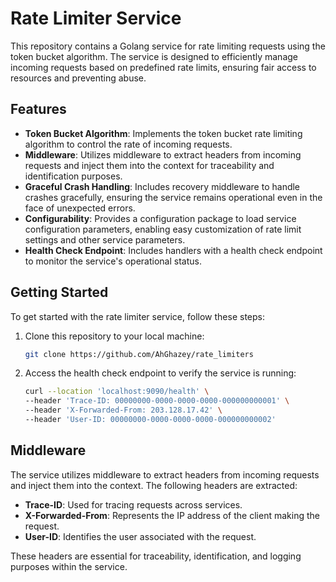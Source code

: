 # Rate Limiter Service

This repository contains a Golang service for rate limiting requests using the token bucket algorithm. The service is designed to efficiently manage incoming requests based on predefined rate limits, ensuring fair access to resources and preventing abuse.

## Features

- **Token Bucket Algorithm**: Implements the token bucket rate limiting algorithm to control the rate of incoming requests.
- **Middleware**: Utilizes middleware to extract headers from incoming requests and inject them into the context for traceability and identification purposes.
- **Graceful Crash Handling**: Includes recovery middleware to handle crashes gracefully, ensuring the service remains operational even in the face of unexpected errors.
- **Configurability**: Provides a configuration package to load service configuration parameters, enabling easy customization of rate limit settings and other service parameters.
- **Health Check Endpoint**: Includes handlers with a health check endpoint to monitor the service's operational status.

## Getting Started

To get started with the rate limiter service, follow these steps:

1. Clone this repository to your local machine:

   ```bash
   git clone https://github.com/AhGhazey/rate_limiters

2. Access the health check endpoint to verify the service is running:

    ```bash
   curl --location 'localhost:9090/health' \
    --header 'Trace-ID: 00000000-0000-0000-0000-000000000001' \
    --header 'X-Forwarded-From: 203.128.17.42' \
    --header 'User-ID: 00000000-0000-0000-0000-000000000002'

## Middleware
The service utilizes middleware to extract headers from incoming requests and inject them into the context. The following headers are extracted:

- **Trace-ID**: Used for tracing requests across services.
- **X-Forwarded-From**: Represents the IP address of the client making the request.
- **User-ID**: Identifies the user associated with the request.

These headers are essential for traceability, identification, and logging purposes within the service.